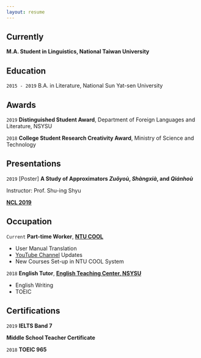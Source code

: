 ```yaml
---
layout: resume
---
```

## Currently

__M.A. Student in Linguistics, National Taiwan University__

## Education

`2015 - 2019`
B.A. in Literature, National Sun Yat-sen University 

## Awards

`2019`
__Distinguished Student Award__, Department of Foreign Languages and Literature, NSYSU

`2018`
__College Student Research Creativity Award__, Ministry of Science and Technology 

<!--## Publications

A list is also available [online](https://scholar.google.co.uk/citations?user=LTOTl0YAAAAJ) 

### Journals

`1994`
Article Title, Journal Title

`1994`
Article Title, Journal Title

### Books

`1994`
Book Title, Journal Title

`1994`
Book Title, Journal Title-->


## Presentations

`2019`
[Poster] __A Study of Approximators *Zuǒyoù*, *Shàngxià*, and *Qiánhoù*__

Instructor: Prof. Shu-ing Shyu

<a href="https://sites.google.com/view/ncl2019"><u><strong>NCL 2019</strong></u></a>


## Occupation

`Current`
__Part-time Worker__, <a href="https://www.dlc.ntu.edu.tw/ntu-cool/"><u><strong>NTU COOL</strong></u></a>

- User Manual Translation
- <a href="https://www.youtube.com/channel/UCIZ6pd5twm7fRwauPpO65tw"><u>YouTube Channel</u></a> Updates
- New Courses Set-up in NTU COOL System

`2018`
__English Tutor__, <a href="http://etc.nsysu.edu.tw/"><u><strong>English Teaching Center, NSYSU</strong></u></a>

- English Writing
- TOEIC

## Certifications

`2019`
__IELTS Band 7__

__Middle School Teacher Certificate__

`2018`
__TOEIC 965__


<!-- ### Footer

Last updated: May 2013 -->


